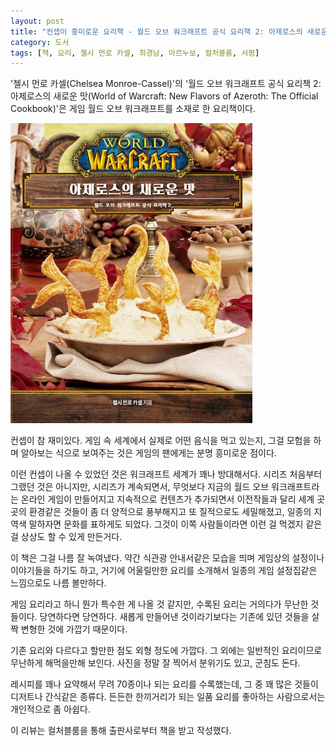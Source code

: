 ```yaml
---
layout: post
title: "컨셉이 흥미로운 요리책 - 월드 오브 워크래프트 공식 요리책 2: 아제로스의 새로운 맛"
category: 도서
tags: [책, 요리, 첼시 먼로 카셀, 최경남, 아르누보, 컬처블룸, 서평]
---
```


'첼시 먼로 카셀(Chelsea Monroe-Cassel)'의
'월드 오브 워크래프트 공식 요리책 2: 아제로스의 새로운 맛(World of Warcraft: New Flavors of Azeroth: The Official Cookbook)'은
게임 월드 오브 워크래프트를 소재로 한 요리책이다.

![표지](/images/book/world-of-warcraft-the-official-cookbook-2-new-flavors-of-azeroth-book-h480.jpg)

컨셉이 참 재미있다.
게임 속 세계에서 실제로 어떤 음식을 먹고 있는지,
그걸 모험을 하며 알아보는 식으로 보여주는 것은
게임의 팬에게는 분명 흥미로운 점이다.

이런 컨셉이 나올 수 있었던 것은 워크래프트 세계가 꽤나 방대해서다.
시리즈 처음부터 그랬던 것은 아니지만,
시리즈가 계속되면서,
무엇보다 지금의 월드 오브 워크래프트라는 온라인 게임이 만들어지고
지속적으로 컨텐츠가 추가되면서
이전작들과 달리 세계 곳곳의 환경같은 것들이
좀 더 양적으로 풍부해지고 또 질적으로도 세밀해졌고,
일종의 지역색 말하자면 문화를 표하게도 되었다.
그것이 이쪽 사람들이라면 이런 걸 먹겠지 같은걸 상상도 할 수 있게 만든거다.

이 책은 그걸 나름 잘 녹여냈다.
약간 식관광 안내서같은 모습을 띄며 게임상의 설정이나 이야기들을 하기도 하고,
거기에 어울릴만한 요리를 소개해서
일종의 게임 설정집같은 느낌으로도 나름 볼만하다.

게임 요리라고 하니 뭔가 특수한 게 나올 것 같지만,
수록된 요리는 거의다가 무난한 것들이다.
당연하다면 당연하다.
새롭게 만들어낸 것이라기보다는 기존에 있던 것들을 살짝 변형한 것에 가깝기 때문이다.

기존 요리와 다르다고 할만한 점도 외형 정도에 가깝다.
그 외에는 일반적인 요리이므로 무난하게 해먹을만해 보인다.
사진을 정말 잘 찍어서 분위기도 있고, 군침도 돈다.

레시피를 꽤나 요약해서 무려 70종이나 되는 요리를 수록했는데,
그 중 꽤 많은 것들이 디저트나 간식같은 종류다.
든든한 한끼거리가 되는 일품 요리를 좋아하는 사람으로서는 개인적으로 좀 아쉽다.



<div class="im im-info">
이 리뷰는 컬처블룸을 통해 출판사로부터 책을 받고 작성했다.
</div>
